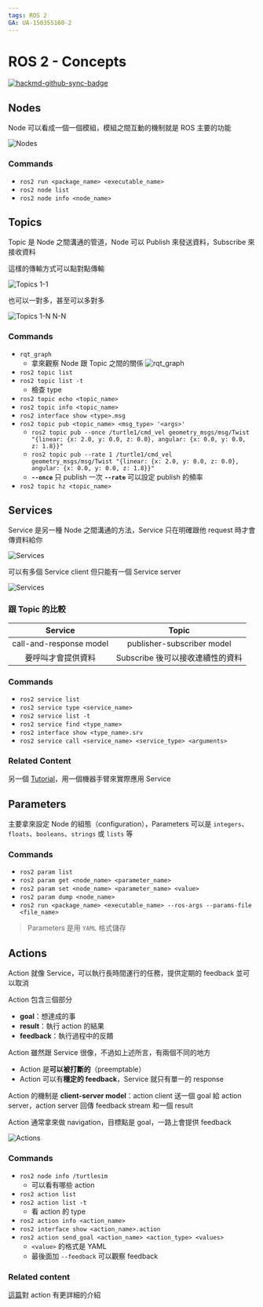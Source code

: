 ```yaml
---
tags: ROS 2
GA: UA-150355160-2
---
```


# ROS 2 - Concepts

[![hackmd-github-sync-badge](https://hackmd.io/acmkN6_8T_uOOUFzX-TRBQ/badge)](https://hackmd.io/acmkN6_8T_uOOUFzX-TRBQ)


## Nodes

Node 可以看成一個一個模組，模組之間互動的機制就是 ROS 主要的功能

![Nodes](https://index.ros.org/doc/ros2/_images/Nodes-TopicandService.gif)

### Commands
* `ros2 run <package_name> <executable_name>`
* `ros2 node list`
* `ros2 node info <node_name>`

## Topics

Topic 是 Node 之間溝通的管道，Node 可以 Publish 來發送資料，Subscribe 來接收資料

這樣的傳輸方式可以點對點傳輸

![Topics 1-1](https://index.ros.org/doc/ros2/_images/Topic-SinglePublisherandSingleSubscriber.gif)

也可以一對多，甚至可以多對多

![Topics 1-N N-N](https://index.ros.org/doc/ros2/_images/Topic-MultiplePublisherandMultipleSubscriber.gif)

### Commands
* `rqt_graph`
    * 拿來觀察 Node 跟 Topic 之間的關係
    ![rqt_graph](https://index.ros.org/doc/ros2/_images/rqt_graph.png)
* `ros2 topic list`
* `ros2 topic list -t`
    * 檢查 type
* `ros2 topic echo <topic_name>`
* `ros2 topic info <topic_name>`
* `ros2 interface show <type>.msg`
* `ros2 topic pub <topic_name> <msg_type> '<args>'`
    * `ros2 topic pub --once /turtle1/cmd_vel geometry_msgs/msg/Twist "{linear: {x: 2.0, y: 0.0, z: 0.0}, angular: {x: 0.0, y: 0.0, z: 1.8}}"`
    * `ros2 topic pub --rate 1 /turtle1/cmd_vel geometry_msgs/msg/Twist "{linear: {x: 2.0, y: 0.0, z: 0.0}, angular: {x: 0.0, y: 0.0, z: 1.8}}"`
    * **`--once`** 只 publish 一次 **`--rate`** 可以設定 publish 的頻率
* `ros2 topic hz <topic_name>`


## Services

Service 是另一種 Node 之間溝通的方法，Service 只在明確跟他 request 時才會傳資料給你

![Services](https://index.ros.org/doc/ros2/_images/Service-SingleServiceClient.gif)

可以有多個 Service client 但只能有一個 Service server

![Services](https://index.ros.org/doc/ros2/_images/Service-MultipleServiceClient.gif)

### 跟 Topic 的比較

|         Service         |              Topic               |
|:-----------------------:|:--------------------------------:|
| call-and-response model |    publisher-subscriber model    |
|   要呼叫才會提供資料       | Subscribe 後可以接收連續性的資料 |

### Commands
* `ros2 service list`
* `ros2 service type <service_name>`
* `ros2 service list -t`
* `ros2 service find <type_name>`
* `ros2 interface show <type_name>.srv`
* `ros2 service call <service_name> <service_type> <arguments>`

### Related Content

另一個 [Tutorial](https://discourse.ubuntu.com/t/call-services-in-ros-2/15261)，用一個機器手臂來實際應用 Service


## Parameters

主要拿來設定 Node 的組態（configuration），Parameters 可以是 `integers`、`floats`、`booleans`、`strings` 或 `lists` 等

### Commands
* `ros2 param list`
* `ros2 param get <node_name> <parameter_name>`
* `ros2 param set <node_name> <parameter_name> <value>`
* `ros2 param dump <node_name>`
* `ros2 run <package_name> <executable_name> --ros-args --params-file <file_name>`
> Parameters 是用 `YAML` 格式儲存

## Actions

Action 就像 Service，可以執行長時間運行的任務，提供定期的 feedback 並可以取消

Action 包含三個部分
* **goal**：想達成的事
* **result**：執行 action 的結果
* **feedback**：執行過程中的反饋

Action 雖然跟 Service 很像，不過如上述所言，有兩個不同的地方
* Action 是**可以被打斷的**（preemptable）
* Action 可以有**穩定的 feedback**，Service 就只有單一的 response

Action 的機制是 **client-server model**：action client 送一個 goal 給 action server，action server 回傳 feedback stream 和一個 result

Action 通常拿來做 navigation，目標點是 goal，一路上會提供 feedback

![Actions](https://index.ros.org/doc/ros2/_images/Action-SingleActionClient.gif)

### Commands
* `ros2 node info /turtlesim`
    * 可以看有哪些 action
* `ros2 action list`
* `ros2 action list -t`
    * 看 action 的 type
* `ros2 action info <action_name>`
* `ros2 interface show <action_name>.action`
* `ros2 action send_goal <action_name> <action_type> <values>`
    * `<value>` 的格式是 YAML
    * 最後面加 `--feedback` 可以觀察 feedback

### Related content
[這篇](https://design.ros2.org/articles/actions.html)對 action 有更詳細的介紹


